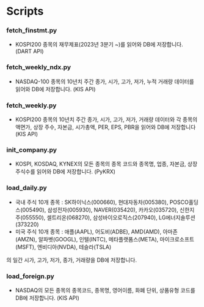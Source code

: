 # Scripts

### fetch_finstmt.py

- KOSPI200 종목의 재무제표(2023년 3분기 ~)를 읽어와 DB에 저장합니다. (DART API)

### fetch_weekly_ndx.py

- NASDAQ-100 종목의 10년치 주간 종가, 시가, 고가, 저가, 누적 거래량 데이터를 읽어와 DB에 저장합니다. (KIS API)

### fetch_weekly.py

- KOSPI200 종목의 10년치 주간 종가, 시가, 고가, 저가, 거래량 데이터와 각 종목의 액면가, 상장 주수, 자본금, 시가총액, PER, EPS, PBR을 읽어와 DB에 저장합니다 (KIS API)

### init_company.py

- KOSPI, KOSDAQ, KYNEX의 모든 종목의 종목 코드와 종목명, 업종, 자본금, 상장주식수를 읽어와 DB에 저장합니다. (PyKRX)

### load_daily.py

- 국내 주식 10개 종목 : SK하이닉스(000660), 현대자동차(005380), POSCO홀딩스(005490), 삼성전자(005930), NAVER(035420), 카카오(035720), 신한지주(055550), 셀트리온(068270), 삼성바이오로직스(207940), LG에너지솔루션(373220)
- 미국 주식 10개 종목 : 애플(AAPL), 어도비(ADBE), AMD(AMD), 아마존(AMZN), 알파벳(GOOGL), 인텔(INTC), 메타플랫폼스(META), 마이크로소프트(MSFT), 엔비디아(NVDA), 테슬라(TSLA)

의 일간 시가, 고가, 저가, 종가, 거래량을 DB에 저장합니다.

### load_foreign.py

- NASDAQ의 모든 종목의 종목코드, 종목명, 영어이름, 화폐 단위, 상품유형 코드를 DB에 저장합니다. (KIS API) 

